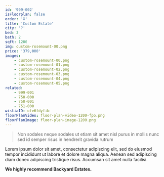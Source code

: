 ```yaml
---
id: '999-002'
isFloorplan: false
order: 'X'
title: 'Custom Estate'
city: '?'
bed: 3
bath: 2
sqft: 1200
img: custom-rosemount-00.png
price: '379,000'
images:
    - custom-rosemount-00.png
    - custom-rosemount-01.png
    - custom-rosemount-02.png
    - custom-rosemount-03.png
    - custom-rosemount-04.png
    - custom-rosemount-05.png
related:
    - 999-001
    - 750-000
    - 750-001
    - 751-000
wistiaID: ofv6fdyfib
floorPlanVideo: floor-plan-video-1200-fpo.png
floorPlanImage: floor-plan-image-1200.png
---
```


> Non sodales neque sodales ut etiam sit amet nisl purus in mollis nunc sed id semper risus in hendrerit gravida rutrum

Lorem ipsum dolor sit amet, consectetur adipiscing elit, sed do eiusmod tempor incididunt ut labore et dolore magna aliqua. Aenean sed adipiscing diam donec adipiscing tristique risus. Accumsan sit amet nulla facilisi.

**We highly recommend Backyard Estates.**

